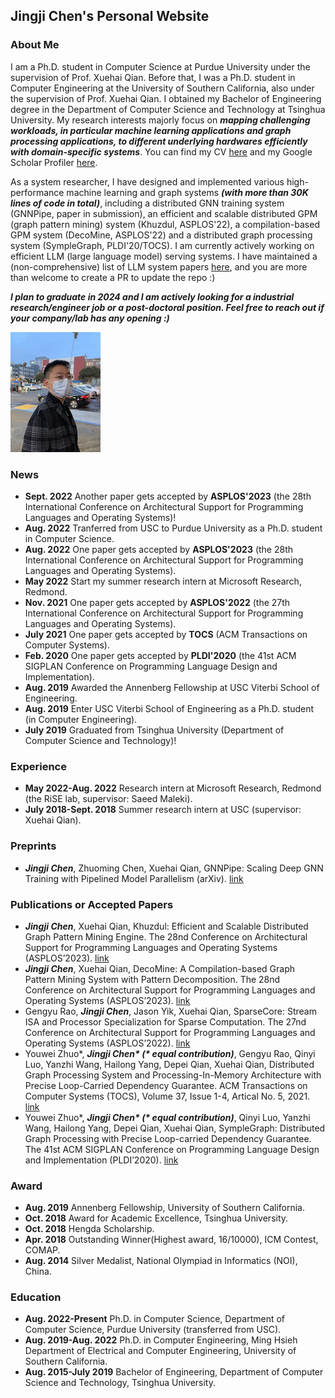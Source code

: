 ## Jingji Chen's Personal Website

### About Me



I am a Ph.D. student in Computer Science at Purdue University under the supervision of Prof. Xuehai Qian. Before that, I was a Ph.D. student in Computer Engineering at the University of Southern California, also under the supervision of Prof. Xuehai Qian. I obtained my Bachelor of Engineering degree in the Department of Computer Science and Technology at Tsinghua University. My research interests majorly focus on _**mapping challenging workloads, in particular machine learning applications and graph processing applications, to different underlying hardwares efficiently with domain-specific systems**_. You can find my CV [here](https://github.com/AmadeusChan/AmadeusChan.github.io/blob/main/docs/resume.pdf) and my Google Scholar Profiler [here](https://scholar.google.com/citations?user=KviNHgEAAAAJ&hl=en).

As a system researcher, I have designed and implemented various high-performance machine learning and graph systems _**(with more than 30K lines of code in total)**_, including a distributed GNN training system (GNNPipe, paper in submission), an efficient and scalable distributed GPM (graph pattern mining) system (Khuzdul, ASPLOS'22), a compilation-based GPM system (DecoMine, ASPLOS'22) and a distributed graph processing system (SympleGraph, PLDI'20/TOCS). I am currently actively working on efficient LLM (large language model) serving systems. I have maintained a (non-comprehensive) list of LLM system papers [here](https://github.com/AmadeusChan/Awesome-LLM-System-Papers), and you are more than welcome to create a PR to update the repo :)

*__I plan to graduate in 2024 and I am actively looking for a industrial research/engineer job or a post-doctoral position. Feel free to reach out if your company/lab has any opening :)__*

![selfie](docs/assets/images/jingji.png)

### News 

* **Sept. 2022**  Another paper gets accepted by **ASPLOS'2023** (the 28th International Conference on Architectural Support for Programming Languages and Operating Systems)!
* **Aug. 2022**  Tranferred from USC to Purdue University as a Ph.D. student in Computer Science.
* **Aug. 2022**  One paper gets accepted by **ASPLOS'2023** (the 28th International Conference on Architectural Support for Programming Languages and Operating Systems).
* **May  2022**  Start my summer research intern at Microsoft Research, Redmond. 
* **Nov. 2021**  One paper gets accepted by **ASPLOS'2022** (the 27th International Conference on Architectural Support for Programming Languages and Operating Systems).
* **July 2021**  One paper gets accepted by **TOCS** (ACM Transactions on Computer Systems).
* **Feb. 2020**  One paper gets accepted by **PLDI'2020** (the 41st ACM SIGPLAN Conference on Programming Language Design and Implementation).
* **Aug. 2019**  Awarded the Annenberg Fellowship at USC Viterbi School of Engineering. 
* **Aug. 2019**  Enter USC Viterbi School of Engineering as a Ph.D. student (in Computer Engineering). 
* **July 2019**  Graduated from Tsinghua University (Department of Computer Science and Technology)!

### Experience

* **May 2022-Aug. 2022** Research intern at Microsoft Research, Redmond (the RiSE lab, supervisor: Saeed Maleki).
* **July 2018-Sept. 2018** Summer research intern at USC (supervisor: Xuehai Qian).

### Preprints

* _**Jingji Chen**_, Zhuoming Chen, Xuehai Qian, GNNPipe: Scaling Deep GNN Training with Pipelined Model Parallelism (arXiv). [link](https://arxiv.org/pdf/2308.10087.pdf)

### Publications or Accepted Papers

* _**Jingji Chen**_, Xuehai Qian, Khuzdul: Efficient and Scalable Distributed Graph Pattern Mining Engine. The 28nd Conference on Architectural Support for Programming Languages and Operating Systems (ASPLOS’2023). [link](https://dl.acm.org/doi/pdf/10.1145/3575693.3575743)
* _**Jingji Chen**_, Xuehai Qian, DecoMine: A Compilation-based Graph Pattern Mining System with Pattern Decomposition. The 28nd Conference on Architectural Support for Programming Languages and Operating Systems (ASPLOS’2023). [link](https://dl.acm.org/doi/pdf/10.1145/3567955.3567956)
* Gengyu Rao, _**Jingji Chen**_, Jason Yik, Xuehai Qian, SparseCore: Stream ISA and Processor Specialization for Sparse Computation. The 27nd Conference on Architectural Support for Programming Languages and Operating Systems (ASPLOS’2022). [link](https://dl.acm.org/doi/pdf/10.1145/3503222.3507705)
* Youwei Zhuo*, ___Jingji Chen* (* equal contribution)___, Gengyu Rao, Qinyi Luo, Yanzhi Wang, Hailong Yang, Depei Qian, Xuehai Qian, Distributed Graph Processing System and Processing-In-Memory Architecture with Precise Loop-Carried Dependency Guarantee. ACM Transactions on Computer Systems (TOCS), Volume 37, Issue 1-4, Artical No. 5, 2021. [link](https://dl.acm.org/doi/pdf/10.1145/3453681)
* Youwei Zhuo*, ___Jingji Chen* (* equal contribution)___, Qinyi Luo, Yanzhi Wang, Hailong Yang, Depei Qian, Xuehai Qian, SympleGraph: Distributed Graph Processing with Precise Loop-carried Dependency Guarantee. The 41st ACM SIGPLAN Conference on Programming Language Design and Implementation (PLDI’2020). [link](https://dl.acm.org/doi/pdf/10.1145/3385412.3385961)

### Award

* **Aug. 2019** Annenberg Fellowship, University of Southern California.
* **Oct. 2018** Award for Academic Excellence, Tsinghua University.
* **Oct. 2018** Hengda Scholarship.
* **Apr. 2018** Outstanding Winner(Highest award, 16/10000), ICM Contest, COMAP.
* **Aug. 2014** Silver Medalist, National Olympiad in Informatics (NOI), China.

### Education

* **Aug. 2022-Present** Ph.D. in Computer Science, Department of Computer Science, Purdue University (transferred from USC).
* **Aug. 2019-Aug. 2022** Ph.D. in Computer Engineering, Ming Hsieh Department of Electrical and Computer Engineering, University of Southern California.
* **Aug. 2015-July 2019** Bachelor of Engineering, Department of Computer Science and Technology, Tsinghua University.

<div style="width: 15%;">
<script type="text/javascript" id="clustrmaps" src="//clustrmaps.com/map_v2.js?d=nq8Wfz4AvIu9uL_LCzz9uXvt5Va6dljIqOzipSL3Ie8&cl=ffffff&w=a"></script>
</div>
